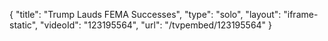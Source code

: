 {
    "title": "Trump Lauds FEMA Successes",
    "type": "solo",
    "layout": "iframe-static",
    "videoId": "123195564",
    "url": "\/tvpembed\/123195564"
}